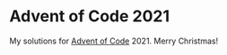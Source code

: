# Advent of Code 2021

My solutions for [Advent of Code](https://adventofcode.com) 2021. Merry Christmas!

